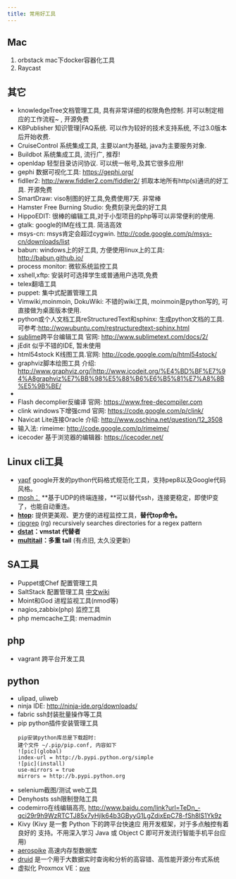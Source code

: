 ```yaml
---
title: 常用好工具
---
```


## Mac

1. orbstack mac下docker容器化工具
2. Raycast 

## 其它

* knowledgeTree文档管理工具, 具有非常详细的权限角色控制. 并可以制定相应的工作流程~ , 开源免费
* KBPublisher 知识管理|FAQ系统. 可以作为较好的技术支持系统, 不过3.0版本后开始收费.
* CruiseControl 系统集成工具, 主要以ant为基础, java为主要服务对象.
* Buildbot 系统集成工具, 流行广, 推荐!
* openldap 轻型目录访问协议. 可以统一帐号,及其它很多应用!
* gephi 数据可视化工具: https://gephi.org/
* fidller2:
    http://www.fiddler2.com/fiddler2/
    抓取本地所有http(s)通讯的好工具. 开源免费
* SmartDraw:
    viso制图的好工具,免费使用7天. 非常棒
* Hamster Free Burning Studio:
    免费刻录光盘的好工具
* HippoEDIT:
    很棒的编辑工具,对于小型项目的php等可以非常便利的使用.
* gtalk:
    google的IM在线工具. 简洁高效
* msys-cn:
    msys肯定会超过cygwin. http://code.google.com/p/msys-cn/downloads/list
* babun:
    windows上的好工具, 方便使用linux上的工具: http://babun.github.io/
* process monitor:
    微软系统监控工具
* xshell,xftp:
    安装时可选择学生或普通用户选项,免费
* telex翻墙工具
* puppet:
    集中式配置管理工具
* Vimwiki,moinmoin, DokuWiki:
    不错的wiki工具, moinmoin是python写的, 可直接做为桌面版本使用.
* python或个人文档工具reStructuredText和sphinx:
    生成python文档的工具.可参考:http://wowubuntu.com/restructuredtext-sphinx.html
* [sublime](sublime.md)跨平台编辑工具    官网: http://www.sublimetext.com/docs/2/
* jEdit 似乎不错的IDE, 暂未使用
* html54stock K线图工具.官网: http://code.google.com/p/html54stock/
* graphviz脚本绘图工具 介绍: http://www.graphviz.org/|http://www.icodeit.org/%E4%BD%BF%E7%94%A8graphviz%E7%BB%98%E5%88%B6%E6%B5%81%E7%A8%8B%E5%9B%BE/
* 
* Flash decomplier反编译 官网: https://www.free-decompiler.com
* clink windows下增强cmd 官网: https://code.google.com/p/clink/
* Navicat Lite连接Oracle 介绍: http://www.oschina.net/question/12_3508
* 输入法: rimeime: http://code.google.com/p/rimeime/
* icecoder 基于浏览器的编辑器: https://icecoder.net/

## Linux cli工具

* [yapf](https://github.com/google/yapf)  google开发的python代码格式规范化工具，支持pep8以及Google代码风格。
* [mosh：](https://mosh.org/#getting) **基于UDP的终端连接，**可以替代ssh，连接更稳定，即使IP变了，也能自动重连。
* **[htop](https://hisham.hm/htop/):** 提供更美观、更方便的进程监控工具，**替代top命令。**
* [ripgrep](https://github.com/BurntSushi/ripgrep) (rg) recursively searches directories for a regex pattern
* **[dstat](http://dag.wiee.rs/home-made/dstat/)：vmstat 代替者**
* **[multitail](https://www.vanheusden.com/multitail/)：多重 tail** (有点旧, 太久没更新)

## SA工具

* Puppet或Chef 配置管理工具
* SaltStack 配置管理工具 [中文wiki](http://wiki.saltstack.cn/)
* Moint和God 进程监视工具(nmod等)
* nagios,zabbix(php) 监控工具
* php memcache工具: memadmin

## php

* vagrant 跨平台开发工具

## python
* ulipad, uliweb
* ninja IDE: http://ninja-ide.org/downloads/
* fabric ssh封装批量操作等工具
* pip python插件安装管理工具
  ```
  pip安装python库总是下载超时:
  建个文件 ~/.pip/pip.conf, 内容如下
  ![pic](global)
  index-url = http://b.pypi.python.org/simple
  ![pic](install)
  use-mirrors = true
  mirrors = http://b.pypi.python.org
  ```
* selenium截图/测试 web工具
* Denyhosts ssh限制登陆工具
* codemirro在线编辑高亮, http://www.baidu.com/link?url=TeDn_-qci29r9h9WzRTCTJ85x7yHjlk64b3GByyG1LgZdixEpC78-fSh8lS1Yk9z
* Kivy (Kivy 是一套 Python 下的跨平台快速应 用开发框架，对于多点触控有着良好的 支持。不用深入学习 Java 或 Object C 即可开发流行智能手机平台应用)
* [aerospike](http://www.aerospike.com) 高速内存型数据库
* [druid](http://druid.io/) 是一个用于大数据实时查询和分析的高容错、高性能开源分布式系统
* 虚拟化 Proxmox VE：[pve](https://www.proxmox.com/en/proxmox-ve)
